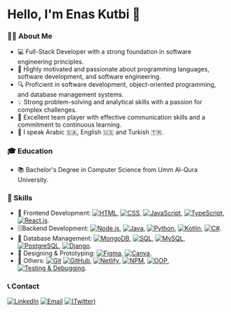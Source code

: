 # Hello, I'm Enas Kutbi 👋
### 👩‍💻 About Me
- 💻 Full-Stack Developer with a strong foundation in software engineering principles.
- 🌟 Highly motivated and passionate about programming languages, software development, and software engineering.
- 🔍 Proficient in software development, object-oriented programming, and database management systems.
- 💡 Strong problem-solving and analytical skills with a passion for complex challenges.
- 🤝 Excellent team player with effective communication skills and a commitment to continuous learning.
- 💬 I speak Arabic 🇸🇦, English 🇺🇸 and Turkish 🇹🇷.
### 🎓 Education 
- 📚 Bachelor's Degree in Computer Science from Umm Al-Qura University.
### 🦾 Skills
- 🚀 Frontend Development: [![HTML](https://img.shields.io/badge/-HTML-orange?style=flat&logo=html5&logoColor=white)](), [![CSS](https://img.shields.io/badge/-CSS-blue?style=flat&logo=css3&logoColor=white)](), [![JavaScript](https://img.shields.io/badge/-JavaScript-yellow?style=flat&logo=javascript&logoColor=white)](), [![TypeScript](https://img.shields.io/badge/-TypeScript-blue?style=flat&logo=typescript&logoColor=white)](), [![React.js](https://img.shields.io/badge/-React.js-blue?style=flat&logo=react&logoColor=white)]().
- 🗄️Backend Development: [![Node.js](https://img.shields.io/badge/-Node.js-green?style=flat&logo=node.js&logoColor=white)](), [![Java](https://img.shields.io/badge/-Java-red?style=flat&logo=Java&logoColor=white)](), [![Python](https://img.shields.io/badge/-Python-yellow?style=flat&logo=python&logoColor=white)](), [![Kotlin](https://img.shields.io/badge/-Kotlin-orange?style=flat&logo=kotlin&logoColor=white)](), [![C#](https://img.shields.io/badge/-C%23-purple?style=flat&logo=csharp&logoColor=white)]().
- 📁 Database Management: [![MongoDB](https://img.shields.io/badge/-MongoDB-006400?style=flat&logo=mongodb&logoColor=white)](), [![SQL](https://img.shields.io/badge/-SQL-blue?style=flat&logo=sql&logoColor=white)](), [![MySQL](https://img.shields.io/badge/-MySQL-blue?style=flat&logo=mysql&logoColor=white)](), [![PostgreSQL](https://img.shields.io/badge/-PostgreSQL-blue?style=flat&logo=postgresql&logoColor=white)](), [![Django](https://img.shields.io/badge/-Django-006400?style=flat&logo=django&logoColor=white)]().
- 🎨 Designing & Prototyping: [![Figma](https://img.shields.io/badge/-Figma-purple?style=flat&logo=figma&logoColor=white)](), [![Canva](https://img.shields.io/badge/-Canva-9932CC?style=flat&logo=canva&logoColor=white)]().
- 🔧 Others: [![Git](https://img.shields.io/badge/-Git-red?style=flat&logo=git&logoColor=white)]() [![GitHub](https://img.shields.io/badge/-GitHub-black?style=flat&logo=github&logoColor=white)](), [![Netlify](https://img.shields.io/badge/-Netlify-00FFFF?style=flat&logo=netlify&logoColor=white)](), [![NPM](https://img.shields.io/badge/-NPM-red?style=flat&logo=npm&logoColor=white)](), [![OOP](https://img.shields.io/badge/-OOP-blue?style=flat)](), [![Testing & Debugging](https://img.shields.io/badge/-Testing%20%26%20Debugging-green?style=flat)]().

### 📞 Contact
[![LinkedIn](https://img.shields.io/badge/-LinkedIn-blue?style=flat&logo=linkedin&logoColor=white)](https://www.linkedin.com/in/enas-kutbi)
[![Email](https://img.shields.io/badge/-Email-red?style=flat&logo=gmail&logoColor=white)](mailto:enaskutbi@gmail.com)
[![(Twitter)](https://img.shields.io/badge/-(Twitter)-black?style=flat&logo=X&logoColor=white)](https://x.com/EnasKutbi)
